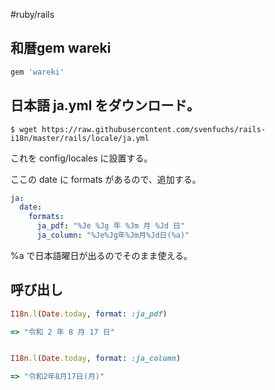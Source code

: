 #ruby/rails 




## 和暦gem wareki

```ruby
gem 'wareki'
```

## 日本語 ja.yml をダウンロード。

```shell
$ wget https://raw.githubusercontent.com/svenfuchs/rails-i18n/master/rails/locale/ja.yml
```

これを config/locales に設置する。

ここの date に formats があるので、追加する。

```yaml
ja:
  date:
    formats:
      ja_pdf: "%Je %Jg 年 %Jm 月 %Jd 日"
      ja_column: "%Je%Jg年%Jm月%Jd日(%a)"
```

%a で日本語曜日が出るのでそのまま使える。

## 呼び出し

```ruby
I18n.l(Date.today, format: :ja_pdf)

=> "令和 2 年 8 月 17 日"


I18n.l(Date.today, format: :ja_column)

=> "令和2年8月17日(月)"
```
